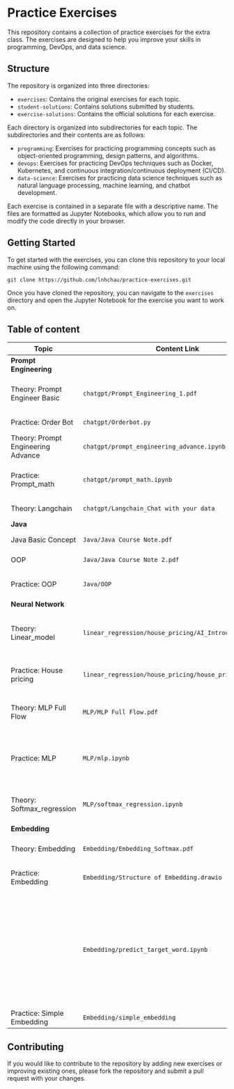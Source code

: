 # Practice Exercises

This repository contains a collection of practice exercises for the extra class. The exercises are designed to help you improve your skills in programming, DevOps, and data science.

## Structure

The repository is organized into three directories:

- `exercises`: Contains the original exercises for each topic.
- `student-solutions`: Contains solutions submitted by students.
- `exercise-solutions`: Contains the official solutions for each exercise.

Each directory is organized into subdirectories for each topic. The subdirectories and their contents are as follows:

- `programming`: Exercises for practicing programming concepts such as object-oriented programming, design patterns, and algorithms.
- `devops`: Exercises for practicing DevOps techniques such as Docker, Kubernetes, and continuous integration/continuous deployment (CI/CD).
- `data-science`: Exercises for practicing data science techniques such as natural language processing, machine learning, and chatbot development.

Each exercise is contained in a separate file with a descriptive name. The files are formatted as Jupyter Notebooks, which allow you to run and modify the code directly in your browser.

## Getting Started

To get started with the exercises, you can clone this repository to your local machine using the following command:

```
git clone https://github.com/lnhchau/practice-exercises.git
```

Once you have cloned the repository, you can navigate to the `exercises` directory and open the Jupyter Notebook for the exercise you want to work on.

## Table of content

| Topic              | Content Link                                           | Info                                                        |
|--------------------|--------------------------------------------------------|-------------------------------------------------------------|
| **Prompt Engineering** |                                                      |                                                             |
| Theory: Prompt Engineer Basic | `chatgpt/Prompt_Engineering_1.pdf`                 | Học theo course chat-gpt-engineering-for-developer          |
| Practice: Order Bot | `chatgpt/Orderbot.py`                                  | Giải bài tập Orderbot                                       |
| Theory: Prompt Engineering Advance | `chatgpt/prompt_engineering_advance.ipynb`       | Học 3 dạng viết prompt                                      |
| Practice: Prompt_math | `chatgpt/prompt_math.ipynb`                          | Bài tập đánh giá 3 loại viết prompt khi cho giải đề toán    |
| Theory: Langchain | `chatgpt/Langchain_Chat with your data`                | Giới thiệu về Langchain                                     |
| **Java**              |                                                      |                                                             |
| Java Basic Concept | `Java/Java Course Note.pdf`                            | Học về các khái niệm Java cơ bản                            |
| OOP               | `Java/Java Course Note 2.pdf`                          | Học về OOP trong Java                                       |
| Practice: OOP     | `Java/OOP`                                             | Giải bài toán Restaurant_system và Shape_system             |
| **Neural Network**    |                                                      |                                                             |
| Theory: Linear_model | `linear_regression/house_pricing/AI_Introduction.ipynb` | Học về khái niệm AI là gì, sẽ gồm bao nhiêu bài toán?, mô hình linear tuyến tính |
| Practice: House pricing | `linear_regression/house_pricing/house_pricing.ipynb` | Dựa vào mô hình linear tuyến tính, xây dựng bài toán dự đoán giá nhà |
| Theory: MLP Full Flow | `MLP/MLP Full Flow.pdf`                              | Học về mô hình nhiều lớp, cách dự đoán kết quả và cập nhật tham số |
| Practice: MLP     | `MLP/mlp.ipynb`                                        | Gồm code cụ thể cách implement idea của MLP như thế nào dựa trên bài toán dự đoán giá nhà |
| Theory: Softmax_regression | `MLP/softmax_regression.ipynb`                    | Biết về bài toán phân loại qua cách giải bài toán phân loại hoa IRIS |
| **Embedding**          |                                                      |                                                             |
| Theory: Embedding | `Embedding/Embedding_Softmax.pdf`                      | Quá trình tạo ra embedding như thế nào                      |
| Practice: Embedding | `Embedding/Structure of Embedding.drawio`             | Tổng quan các task để tạo ra embedding                      |
|                    | `Embedding/predict_target_word.ipynb`                  | Dựa vào idea của theory, sẽ xây dựng embedding của một câu: "he works at the factory,worker works at the factory", từ đó chứng minh rằng từ he và worker có embedding feature tương tự nhau |
| Practice: Simple Embedding | `Embedding/simple_embedding`  

## Contributing

If you would like to contribute to the repository by adding new exercises or improving existing ones, please fork the repository and submit a pull request with your changes.
